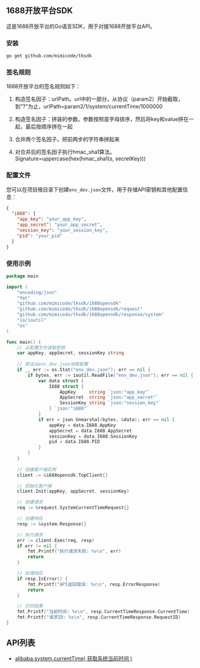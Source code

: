 ## 1688开放平台SDK

这是1688开放平台的Go语言SDK，用于对接1688开放平台API。

### 安装

```bash
go get github.com/mimicode/tksdk
```

### 签名规则

1688开放平台的签名规则如下：

1. 构造签名因子：urlPath。url中的一部分，从协议（param2）开始截取，到"?"为止，urlPath=param2/1/system/currentTime/1000000

2. 构造签名因子：拼装的参数。参数按照首字母排序，然后将key和value拼在一起，最后按顺序拼在一起

3. 合并两个签名因子。把前两步的字符串拼起来

4. 对合并后的签名因子执行hmac_sha1算法。Signature=uppercase(hex(hmac_sha1(s, secretKey)))

### 配置文件

您可以在项目根目录下创建`env_dev.json`文件，用于存储API密钥和其他配置信息：

```json
{
  "i688": {
    "app_key": "your_app_key",
    "app_secret": "your_app_secret",
    "session_key": "your_session_key",
	"pid": "your_pid"
  }
}
```

### 使用示例

```go
package main

import (
	"encoding/json"
	"fmt"
	"github.com/mimicode/tksdk/i688opensdk"
	"github.com/mimicode/tksdk/i688opensdk/request"
	"github.com/mimicode/tksdk/i688opensdk/response/system"
	"io/ioutil"
	"os"
)

func main() {
	// 从配置文件读取密钥
	var appKey, appSecret, sessionKey string
	
	// 尝试从env_dev.json读取配置
	if _, err := os.Stat("env_dev.json"); err == nil {
		if bytes, err := ioutil.ReadFile("env_dev.json"); err == nil {
			var data struct {
				I688 struct {
					AppKey     string `json:"app_key"`
					AppSecret  string `json:"app_secret"`
					SessionKey string `json:"session_key"`
				} `json:"i688"`
			}
			if err = json.Unmarshal(bytes, &data); err == nil {
				appKey = data.I688.AppKey
				appSecret = data.I688.AppSecret
				sessionKey = data.I688.SessionKey
				pid = data.I688.PID
			}
		}
	}
	 
	// 创建客户端实例
	client := &i688opensdk.TopClient{}

	// 初始化客户端
	client.Init(appKey, appSecret, sessionKey)

	// 创建请求
	req := &request.SystemCurrentTimeRequest{}

	// 创建响应
	resp := &system.Response{}

	// 执行请求
	err := client.Exec(req, resp)
	if err != nil {
		fmt.Printf("执行请求失败: %v\n", err)
		return
	}

	// 处理响应
	if resp.IsError() {
		fmt.Printf("API返回错误: %v\n", resp.ErrorResponse)
		return
	}

	// 打印结果
	fmt.Printf("当前时间: %s\n", resp.CurrentTimeResponse.CurrentTime)
	fmt.Printf("请求ID: %s\n", resp.CurrentTimeResponse.RequestID)
}
```

## API列表

- [alibaba.system.currentTime( 获取系统当前时间 )](https://open.1688.com/api/system/currentTime.html)